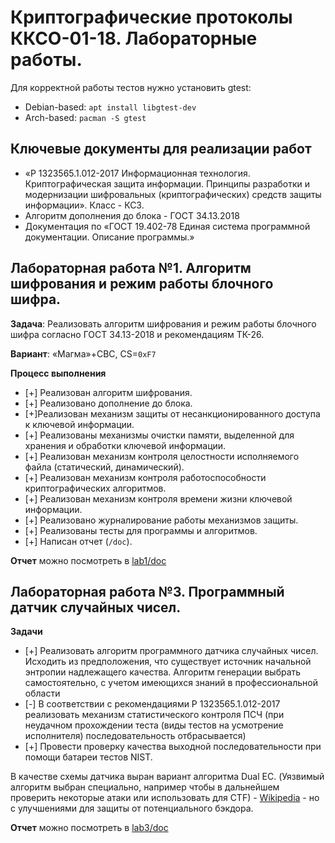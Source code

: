 # Криптографические протоколы ККСО-01-18. Лабораторные работы.

Для корректной работы тестов нужно установить gtest:
- Debian-based: `apt install libgtest-dev`
- Arch-based: `pacman -S gtest`

## Ключевые документы для реализации работ
- «Р 1323565.1.012-2017 Информационная технология. Криптографическая защита информации. Принципы разработки и модернизации шифровальных (криптографических) средств защиты информации». Класс - КС3.
- Алгоритм дополнения до блока - ГОСТ 34.13.2018
- Документация по  «ГОСТ 19.402-78 Единая система программной документации. Описание программы.»

## Лабораторная работа №1. Алгоритм шифрования и режим работы блочного шифра.

**Задача**: Реализовать алгоритм шифрования и режим работы блочного шифра
согласно ГОСТ 34.13-2018 и рекомендациям ТК-26.

**Вариант**: «Магма»+CBC, CS=`0xF7`

**Процесс выполнения**
- [+] Реализован алгоритм шифрования.
- [+] Реализовано дополнение до блока.
- [+]Реализован механизм защиты от несанкционированного доступа к ключевой информации.
- [+] Реализованы механизмы очистки памяти, выделенной для хранения и обработки ключевой информации.
- [+] Реализован механизм контроля целостности исполняемого файла (статический, динамический). 
- [+] Реализован механизм контроля работоспособности криптографических алгоритмов.
- [+] Реализован механизм контроля времени жизни ключевой информации.
- [+] Реализовано журналирование работы механизмов защиты.
- [+] Реализованы тесты для программы и алгоритмов.
- [+] Написан отчет (`/doc`).

**Отчет** можно посмотреть в [lab1/doc](/lab1/doc/README.md)

## Лабораторная работа №3. Программный датчик случайных чисел.

**Задачи**
- [+] Реализовать алгоритм программного датчика случайных чисел. Исходить из предположения, что существует источник начальной энтропии надлежащего качества. Алгоритм генерации выбрать самостоятельно, с учетом имеющихся знаний в профессиональной области
- [-] В соответствии с рекомендациями Р 1323565.1.012-2017 реализовать механизм статистического контроля ПСЧ (при неудачном прохождении теста (виды тестов на усмотрение исполнителя) последовательность отбрасывается) 
- [+] Провести проверку качества выходной последовательности при помощи батареи тестов NIST.

В качестве схемы датчика выран вариант алгоритма Dual EC. (Уязвимый алгоритм выбран специально, например чтобы в дальнейшем проверить некоторые атаки или использовать для CTF) - [Wikipedia](https://en.wikipedia.org/wiki/Dual_EC_DRBG) - но с улучшениями для защиты от потенциального бэкдора.

**Отчет** можно посмотреть в [lab3/doc](/lab3/doc/README.md)
